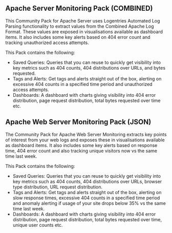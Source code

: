 Apache Server Monitoring Pack (COMBINED)
-------------------------------------

This Community Pack for Apache Server uses Logentries Automated Log Parsing functionality to extract values from the Combined Apache Log Format. These values are exposed in visualisations available as dashboard items. It also includes some key alerts based on 404 error count and tracking unauthorized access attempts. 

This Pack contains the following:

* Saved Queries: Queries that you can reuse to quickly get visibility into key metrics such as 404 counts, 404 distributions over URLs, and bytes requested.
* Tags and Alerts: Get tags and alerts straight out of the box, alerting on excessive 404 counts in a specified time period and unauthorized access attempts.
* Dashboards: A dashboard with charts giving visibility into 404 error distribution, page request distribution, total bytes requested over time etc.


Apache Web Server Monitoring Pack (JSON)
-------------------------------------

The Community Pack for Apache Web Server Monitoring extracts key points of interest from your web logs and exposes these in visualisations available as dashboard items. It also includes some key alerts based on response time, 404 error count and also tracking unique visitors now vs the same time last week.

This Pack contains the following:

* Saved Queries: Queries that you can reuse to quickly get visibility into key metrics such as 404 counts, 404 distributions over URLs, browser type distribution, URL request distribution.
* Tags and Alerts: Get tags and alerts straight out of the box, alerting on slow response times, excessive 404 counts in a specified time period and anomaly alerting if usage of your site drops below 35% vs the same time last week.
* Dashboards: A dashboard with charts giving visibility into 404 error distribution, page request distribution, total bytes requested over time, unique user counts etc.
